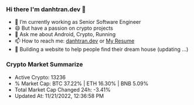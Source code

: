 ### Hi there I'm danhtran.dev 👋

- 🔭 I’m currently working as Senior Software Engineer
- 😄 But have a passion on crypto projects
- 💬 Ask me about Android, Crypto, Running 
- 📫 How to reach me: <a href="https://danhtran.dev" target="_blank">danhtran.dev</a> or <a href="Dan-Resume.pdf" target="_blank">My Resume</a>
- 🌱 Building a website to help people find their dream house (updating ...)

### Crypto Market Summarize
- Active Crypto: 13236
- % Market Cap: BTC 37.22% | ETH 16.30% | BNB 5.09%
- Total Market Cap Changed 24h: -3.41%
- Updated At: 11/21/2022, 12:36:58 PM
